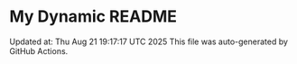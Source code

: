 # My Dynamic README
Updated at: Thu Aug 21 19:17:17 UTC 2025
This file was auto-generated by GitHub Actions.
